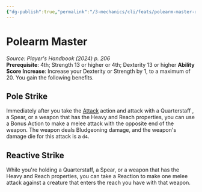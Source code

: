 ```yaml
---
{"dg-publish":true,"permalink":"/3-mechanics/cli/feats/polearm-master-xphb/","tags":["ttrpg-cli/compendium/src/5e/xphb","ttrpg-cli/feat"],"noteIcon":""}
---
```


# Polearm Master
*Source: Player's Handbook (2024) p. 206*  
**Prerequisite**: 4th; Strength 13 or higher or 4th; Dexterity 13 or higher
**Ability Score Increase**: Increase your Dexterity or Strength by 1, to a maximum of 20.
You gain the following benefits.

## Pole Strike

Immediately after you take the [Attack](3-Mechanics/CLI/rules/actions.md#Attack) action and attack with a Quarterstaff , a Spear, or a weapon that has the Heavy and Reach properties, you can use a Bonus Action to make a melee attack with the opposite end of the weapon. The weapon deals Bludgeoning damage, and the weapon's damage die for this attack is a `d4`.

## Reactive Strike

While you're holding a Quarterstaff, a Spear, or a weapon that has the Heavy and Reach properties, you can take a Reaction to make one melee attack against a creature that enters the reach you have with that weapon.